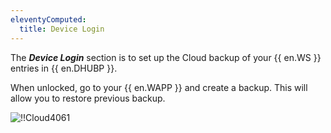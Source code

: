 ```yaml
---
eleventyComputed:
  title: Device Login
---
```

The ***Device Login*** section is to set up the Cloud backup of your {{ en.WS }} entries in {{ en.DHUBP }}.

When unlocked, go to your {{ en.WAPP }} and create a backup. This will allow you to restore previous backup.

![!!Cloud4061](https://cdnweb.devolutions.net/docs/docs_en_cloud_Cloud4061.png)

